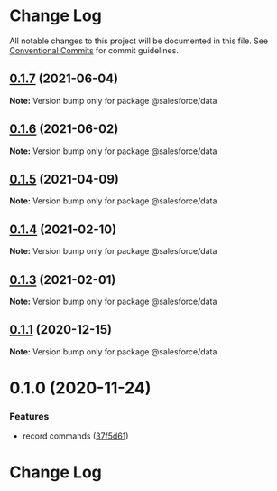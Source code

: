 # Change Log

All notable changes to this project will be documented in this file.
See [Conventional Commits](https://conventionalcommits.org) for commit guidelines.

## [0.1.7](https://github.com/salesforcecli/data/compare/@salesforce/data@0.1.6...@salesforce/data@0.1.7) (2021-06-04)

**Note:** Version bump only for package @salesforce/data





## [0.1.6](https://github.com/salesforcecli/data/compare/@salesforce/data@0.1.5...@salesforce/data@0.1.6) (2021-06-02)

**Note:** Version bump only for package @salesforce/data





## [0.1.5](https://github.com/salesforcecli/data/compare/@salesforce/data@0.1.4...@salesforce/data@0.1.5) (2021-04-09)

**Note:** Version bump only for package @salesforce/data





## [0.1.4](https://github.com/salesforcecli/data/compare/@salesforce/data@0.1.3...@salesforce/data@0.1.4) (2021-02-10)

**Note:** Version bump only for package @salesforce/data





## [0.1.3](https://github.com/salesforcecli/data/compare/@salesforce/data@0.1.1...@salesforce/data@0.1.3) (2021-02-01)

**Note:** Version bump only for package @salesforce/data





## [0.1.1](https://github.com/salesforcecli/data/compare/@salesforce/data@0.1.0...@salesforce/data@0.1.1) (2020-12-15)

**Note:** Version bump only for package @salesforce/data

# 0.1.0 (2020-11-24)

### Features

- record commands ([37f5d61](https://github.com/salesforcecli/data/commit/37f5d61f65055c76aceac85077fd484c810bd49c))

# Change Log
